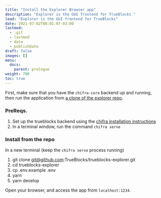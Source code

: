 ```yaml
---
title: "Install the Explorer Browser app"
description: "Explorer is the GUI frontend for TrueBlocks "
lead: "Explorer is the GUI frontend for TrueBlocks"
date: 2021-07-02T08:01:07-03:00
lastmod:
  - :git
  - lastmod
  - date
  - publishDate
draft: false
images: []
menu: 
  docs:
    parent: prologue
weight: 700
toc: true
---
```


First, make sure that you have the `chifra-core` backend up and running,
then run the application from [a clone of the explorer repo](https://github.com/TrueBlocks/trueblocks-explorer).

### PreReqs.

1. Set up the trueblocks backend using the [chifra installation instructions](/docs/prologue/installing-trueblocks)
2. In a terminal window, run the command `chifra serve`

### Install from the repo

In a new terminal (keep the `chifra serve` process running)

1. git clone git@github.com:TrueBlocks/trueblocks-explorer.git
2. cd trueblocks-explorer
3. cp .env.example .env
4. yarn
5. yarn develop

Open your browser, and access the app from `localhost:1234`.

